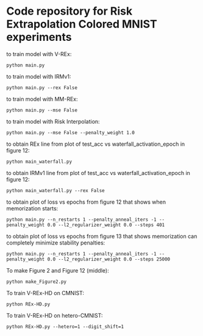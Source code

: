 # Code repository for Risk Extrapolation Colored MNIST experiments

to train model with V-REx:
```
python main.py
```

to train model with IRMv1:
```
python main.py --rex False
```

to train model with MM-REx:
```
python main.py --mse False
```

to train model with Risk Interpolation:
```
python main.py --mse False --penalty_weight 1.0
```

to obtain REx line from plot of test_acc vs waterfall_activation_epoch in figure 12:
```
python main_waterfall.py
```

to obtain IRMv1 line from plot of test_acc vs waterfall_activation_epoch in figure 12:
```
python main_waterfall.py --rex False
```

to obtain plot of loss vs epochs from figure 12 that shows when memorization starts:
```
python main.py --n_restarts 1 --penalty_anneal_iters -1 --penalty_weight 0.0 --l2_regularizer_weight 0.0 --steps 401
```

to obtain plot of loss vs epochs from figure 13 that shows memorization can completely minimize stability penalties:
```
python main.py --n_restarts 1 --penalty_anneal_iters -1 --penalty_weight 0.0 --l2_regularizer_weight 0.0 --steps 25000
```

To make Figure 2 and Figure 12 (middle):
```
python make_Figure2.py
```


To train V-REx-HD on CMNIST:
```
python REx-HD.py 
```

To train V-REx-HD on hetero-CMNIST:
```
python REx-HD.py --hetero=1 --digit_shift=1
```
